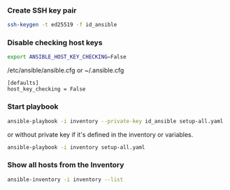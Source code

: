 ### Create SSH key pair
```bash
ssh-keygen -t ed25519 -f id_ansible
```

### Disable checking host keys
```bash
export ANSIBLE_HOST_KEY_CHECKING=False
```

/etc/ansible/ansible.cfg or ~/.ansible.cfg
```
[defaults]
host_key_checking = False
```

### Start playbook
```bash
ansible-playbook -i inventory --private-key id_ansible setup-all.yaml
```
or without private key if it's defined in the inventory or variables.
```bash
ansible-playbook -i inventory setup-all.yaml
```
### Show all hosts from the Inventory
```bash
ansible-inventory -i inventory --list
```
